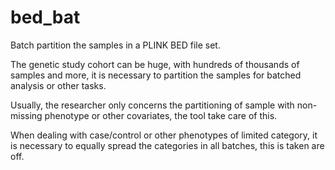 # bed_bat
Batch partition the samples in a PLINK BED file set.

The genetic study cohort can be huge, with hundreds of thousands of samples and more, it is necessary to partition the samples for batched analysis or other tasks.

Usually, the researcher only concerns the partitioning of sample with non-missing phenotype or other covariates, the tool take care of this.

When dealing with case/control or other phenotypes of limited category, it is necessary to equally spread the categories in all batches, this is taken are off.
